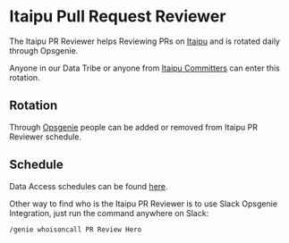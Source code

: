 # Itaipu Pull Request Reviewer

The Itaipu PR Reviewer helps Reviewing PRs on [Itaipu](https://github.com/nubank/itaipu) and is rotated daily through Opsgenie.

Anyone in our Data Tribe or anyone from [Itaipu Committers](https://github.com/nubank/data-platform-docs/blob/master/itaipu/itaipu_reviewer.md#itaipu-committers) can enter this rotation.

## Rotation

Through [Opsgenie](https://nubank.app.opsgenie.com/teams/dashboard/7dd354df-4fdf-4b26-8ae1-f4726948afe4/main) people can be added or removed from Itaipu PR Reviewer schedule.

## Schedule

Data Access schedules can be found [here](https://nubank.app.opsgenie.com/teams/dashboard/7dd354df-4fdf-4b26-8ae1-f4726948afe4/main).

Other way to find who is the Itaipu PR Reviewer is to use Slack Opsgenie Integration, just run the command anywhere on Slack:

`/genie whoisoncall PR Review Hero`
